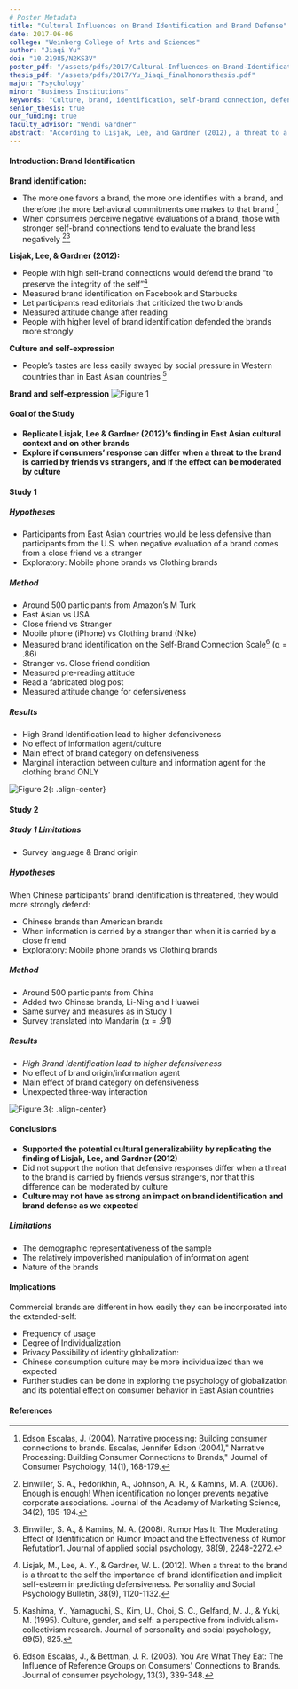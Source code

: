 ```yaml
---
# Poster Metadata
title: "Cultural Influences on Brand Identification and Brand Defense"
date: 2017-06-06
college: "Weinberg College of Arts and Sciences"
author: "Jiaqi Yu"
doi: "10.21985/N2KS3V"
poster_pdf: "/assets/pdfs/2017/Cultural-Influences-on-Brand-Identification-and-Brand-Defense.pdf"
thesis_pdf: "/assets/pdfs/2017/Yu_Jiaqi_finalhonorsthesis.pdf"
major: "Psychology"
minor: "Business Institutions"
keywords: "Culture, brand, identification, self-brand connection, defense, East Asian"
senior_thesis: true
our_funding: true
faculty_advisor: "Wendi Gardner"
abstract: "According to Lisjak, Lee, and Gardner (2012), a threat to a brand can elicit the same response as a threat to the self. The current research examined whether people react differently to brand threats as a function of East Asian versus North American culture and as a function of whether the source of the threat was a stranger or a close friend. In Study 1, 616 U.S. and East Asian participants were recruited to complete an online survey via Amazon’s M Turk. Participants were asked to read a blog post that contains negative evaluations of two U.S. brands. Participants were randomly assigned to two conditions, in which they were either told that the blog post was written by a close friend or by a stranger. After reading, participants’ attitude change towards the brands was measured to reflect their defensiveness. Results show that there was no significant difference in defensiveness between East Asian and U.S. participants in either condition. Study 2 was then conducted to examine Chinese responses to Chinese brands assessed in their native language. In Study 2, 500 Chinese participants completed the study in Mandarin, and the survey included Chinese as well as American brands. Participants showed no significant difference in their defensiveness on brands from China versus the U.S. Overall, no evidence was found to support the cultural differences in consumers’ defensiveness when a brand they identify with is threatened."
---
```

#### Introduction: Brand Identification
**Brand identification:**
- The more one favors a brand, the more one identifies with a brand, and therefore the more behavioral commitments one makes to that brand [^1]
- When consumers perceive negative evaluations of a brand, those with stronger self-brand connections tend to evaluate the brand less negatively [^2][^3]

**Lisjak, Lee, & Gardner (2012):**
- People with high self-brand connections would defend the brand “to preserve the integrity of the self”[^4]
- Measured brand identification on Facebook and Starbucks
- Let participants read editorials that criticized the two brands
- Measured attitude change after reading
- People with higher level of brand identification defended the brands more strongly

**Culture and self-expression**
- People’s tastes are less easily swayed by social pressure in Western countries than in East Asian countries [^5]

**Brand and self-expression**
![Figure 1](/assets/images/2017/cultural-influences-on-brand-identification-and-brand-defense-1.png)

#### Goal of the Study
- **Replicate Lisjak, Lee & Gardner (2012)’s finding in East Asian cultural context and on other brands**
- **Explore if consumers’ response can differ when a threat to the brand is carried by friends vs strangers, and if the effect can be moderated by culture**

#### Study 1
##### Hypotheses
- Participants from East Asian countries would be less defensive than participants from the U.S. when negative evaluation of a brand comes from a close friend vs a stranger
- Exploratory: Mobile phone brands vs Clothing brands

##### Method
- Around 500 participants from Amazon’s M Turk
- East Asian vs USA
- Close friend vs Stranger
- Mobile phone (iPhone) vs Clothing brand (Nike)
- Measured brand identification on the Self-Brand Connection Scale[^6] (⍺ = .86)
- Stranger vs. Close friend condition
- Measured pre-reading attitude
- Read a fabricated blog post
- Measured attitude change for defensiveness

##### Results
- High Brand Identification lead to higher defensiveness
- No effect of information agent/culture
- Main effect of brand category on defensiveness
- Marginal interaction between culture and information agent for the clothing brand ONLY

![Figure 2](/assets/images/2017/cultural-influences-on-brand-identities-2.png){: .align-center}

#### Study 2
##### Study 1 Limitations
- Survey language & Brand origin

##### Hypotheses
When Chinese participants’ brand identification is threatened, they would more strongly defend:
- Chinese brands than American brands
- When information is carried by a stranger than when it is carried by a close friend
- Exploratory: Mobile phone brands vs Clothing brands

##### Method
- Around 500 participants from China
- Added two Chinese brands, Li-Ning and Huawei
- Same survey and measures as in Study 1
- Survey translated into Mandarin (⍺ = .91)

##### Results
- _High Brand Identification lead to higher defensiveness_
- No effect of brand origin/information agent
- Main effect of brand category on defensiveness
- Unexpected three-way interaction

![Figure 3](/assets/images/2017/cultural-influences-on-brand-identities-3.png){: .align-center}

#### Conclusions
- **Supported the potential cultural generalizability by replicating the finding of Lisjak, Lee, and Gardner (2012)**
- Did not support the notion that defensive responses differ when a threat to the brand is carried by friends versus strangers, nor that this difference can be moderated by culture
- **Culture may not have as strong an impact on brand identification and brand defense as we expected**

##### Limitations
- The demographic representativeness of the sample
- The relatively impoverished manipulation of information agent
- Nature of the brands

#### Implications
Commercial brands are different in how easily they can be incorporated into the extended-self:
- Frequency of usage
- Degree of Individualization
- Privacy
Possibility of identity globalization:
- Chinese consumption culture may be more individualized than we expected
- Further studies can be done in exploring the psychology of globalization and its potential effect on consumer behavior in East Asian countries

#### References
[^1]: Edson Escalas, J. (2004). Narrative processing: Building consumer connections to brands. Escalas, Jennifer Edson (2004)," Narrative Processing: Building Consumer Connections to Brands," Journal of Consumer Psychology, 14(1), 168-179.

[^2]: Einwiller, S. A., Fedorikhin, A., Johnson, A. R., & Kamins, M. A. (2006). Enough is enough! When identification no longer prevents negative corporate associations. Journal of the Academy of Marketing Science, 34(2), 185-194.

[^3]: Einwiller, S. A., & Kamins, M. A. (2008). Rumor Has It: The Moderating Effect of Identification on Rumor Impact and the Effectiveness of Rumor Refutation1. Journal of applied social psychology, 38(9), 2248-2272.

[^4]: Lisjak, M., Lee, A. Y., & Gardner, W. L. (2012). When a threat to the brand is a threat to the self the importance of brand identification and implicit self-esteem in predicting defensiveness. Personality and Social Psychology Bulletin, 38(9), 1120-1132.

[^5]: Kashima, Y., Yamaguchi, S., Kim, U., Choi, S. C., Gelfand, M. J., & Yuki, M. (1995). Culture, gender, and self: a perspective from individualism-collectivism research. Journal of personality and social psychology, 69(5), 925.

[^6]: Edson Escalas, J., & Bettman, J. R. (2003). You Are What They Eat: The Influence of Reference Groups on Consumers' Connections to Brands. Journal of consumer psychology, 13(3), 339-348.
